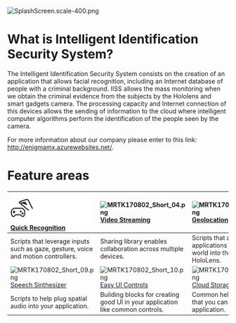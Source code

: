 ![SplashScreen.scale-400.png](.attachments/SplashScreen.scale-400-d42e21ea-ab8a-41b1-af54-e9c16b72e986.png)

# **What is Intelligent Identification Security System?**

The Intelligent Identification Security System consists on the creation of an application that allows facial recognition, including an Internet database of people with a criminal background.
IISS allows the mass monitoring when we obtain the criminal evidence from the subjects by the Hololens and smart gadgets camera. The processing capacity and Internet connection of this devices allows the sending of information to the cloud where intelligent computer algorithms perform the identification of the people seen by the camera.

For more information about our company please enter to this link: http://enigmamx.azurewebsites.net/.

# **Feature areas**
|![Input](ReadMeImages/MRTK170802_Short_03.png)[Quick Recognition]()|![MRTK170802_Short_04.png](.attachments/MRTK170802_Short_04-684110a3-1aad-4721-ab62-3e3cd9d25185.png)[Video Streaming]()|![MRTK170802_Short_05.png](.attachments/MRTK170802_Short_05-9fc6ec28-e158-425b-aca8-e1bd69be06a8.png)[Geolocation]()|![MRTK170802_Short_06.png](.attachments/MRTK170802_Short_06-fe1b831c-50b1-48ab-aaf8-3f9fa2cf2320.png)[Speech recognition]()|
| :--------------------- | :----------------- | :------------------ | :------------------------ |
| Scripts that leverage inputs such as gaze, gesture, voice and motion controllers.             | Sharing library enables collaboration across multiple devices.  | Scripts that allow applications to bring the real world into the digital using HoloLens.        | Tailor experiences based on room semantics like couch, wall etc. |
| ![MRTK170802_Short_09.png](.attachments/MRTK170802_Short_09-bc4544a5-65b8-494f-9eeb-0f361b2016cf.png)[Speech Sinthesizer]()|![MRTK170802_Short_10.png](.attachments/MRTK170802_Short_10-fe1dda30-d1e0-4ac1-984f-03af20412096.png)[Easy UI Controls]()|![MRTK170802_Short_11.png](.attachments/MRTK170802_Short_11-b81caea5-c1eb-4721-bf48-5bac38ed96dc.png)[Cloud Storage]()|![MRTK170802_Short_12.png](.attachments/MRTK170802_Short_12-43b85cd2-ef35-4f69-be0f-1de9fad58fef.png)[Stats Control]()|
| Scripts to help plug spatial audio into your application.           | Building blocks for creating good UI in your application like common controls.    | Common helpers and tools that you can leverage in your application.      | Build and deploy automation window for Unity Editor.|
